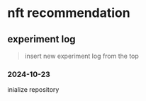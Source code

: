 # nft recommendation

## experiment log

> insert new experiment log from the top

### 2024-10-23
inialize repository
